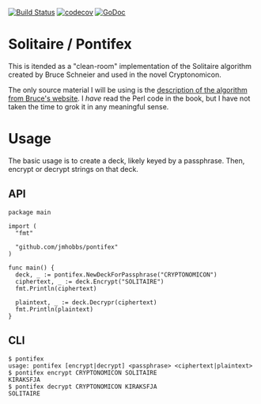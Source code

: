 [![Build Status](https://travis-ci.org/jmhobbs/pontifex.svg?branch=master)](https://travis-ci.org/jmhobbs/pontifex) [![codecov](https://codecov.io/gh/jmhobbs/pontifex/branch/master/graph/badge.svg)](https://codecov.io/gh/jmhobbs/pontifex) [![GoDoc](https://godoc.org/github.com/jmhobbs/pontifex?status.svg)](https://godoc.org/github.com/jmhobbs/pontifex)

# Solitaire / Pontifex

This is itended as a "clean-room" implementation of the Solitaire algorithm created by Bruce Schneier and used in the novel Cryptonomicon.

The only source material I will be using is the [description of the algorithm from Bruce's website](https://www.schneier.com/academic/solitaire/).  I _have_ read the Perl code in the book, but I have not taken the time to grok it in any meaningful sense.

# Usage

The basic usage is to create a deck, likely keyed by a passphrase. Then, encrypt or decrypt strings on that deck.

## API

    package main

    import (
      "fmt"

      "github.com/jmhobbs/pontifex"
    )

    func main() {
      deck, _ := pontifex.NewDeckForPassphrase("CRYPTONOMICON")
      ciphertext, _ := deck.Encrypt("SOLITAIRE")
      fmt.Println(ciphertext)

      plaintext, _ := deck.Decrypr(ciphertext)
      fmt.Println(plaintext)
    }

## CLI

    $ pontifex
    usage: pontifex [encrypt|decrypt] <passphrase> <ciphertext|plaintext>
    $ pontifex encrypt CRYPTONOMICON SOLITAIRE
    KIRAKSFJA
    $ pontifex decrypt CRYPTONOMICON KIRAKSFJA
    SOLITAIRE

